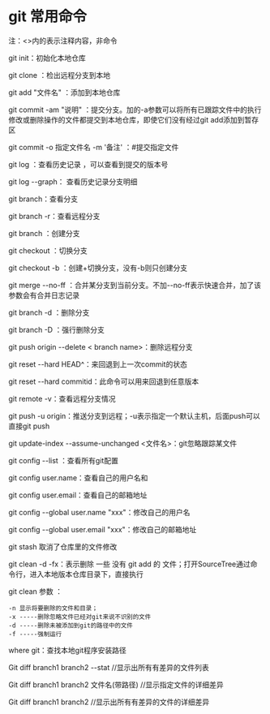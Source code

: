 # git 常用命令

注：<>内的表示注释内容，非命令

git init：初始化本地仓库

git clone ：检出远程分支到本地

git add "文件名" ：添加到本地仓库

git commit -am "说明" ：提交分支。加的-a参数可以将所有已跟踪文件中的执行修改或删除操作的文件都提交到本地仓库，即使它们没有经过git add添加到暂存区

git commit -o 指定文件名 -m '备注'  ：#提交指定文件

 

git log ：查看历史记录 ，可以查看到提交的版本号

git log --graph： 查看历史记录分支明细

 

git branch：查看分支

git branch -r：查看远程分支

git branch <name>：创建分支

git checkout <name>：切换分支

git checkout -b <branch name>：创建+切换分支，没有-b则只创建分支

git merge --no-ff  <branch name>：合并某分支到当前分支。不加--no-ff表示快速合并，加了该参数会有合并日志记录

 

git branch -d <branch name>：删除分支

git branch -D <branch name>：强行删除分支

git push origin --delete < branch  name>：删除远程分支

git reset --hard HEAD^：来回退到上一次commit的状态

git reset --hard  commitid：此命令可以用来回退到任意版本

 

git remote -v：查看远程分支情况

git push -u origin：推送分支到远程；-u表示指定一个默认主机，后面push可以直接git push

 

git update-index --assume-unchanged <文件名>：git忽略跟踪某文件

git config --list ：查看所有git配置

git config user.name：查看自己的用户名和

git config user.email：查看自己的邮箱地址

git config --global user.name "xxx"：修改自己的用户名

git config --global user.email "xxx"：修改自己的邮箱地址

 

git stash 取消了仓库里的文件修改



git clean -d -fx：表示删除 一些 没有 git add 的 文件；打开SourceTree通过命令行，进入本地版本仓库目录下，直接执行

git clean 参数 ：

    -n 显示将要删除的文件和目录；
    -x -----删除忽略文件已经对git来说不识别的文件
    -d -----删除未被添加到git的路径中的文件
    -f -----强制运行
where git：查找本地git程序安装路径

 

Git diff branch1 branch2 --stat                 //显示出所有有差异的文件列表

Git diff branch1 branch2 文件名(带路径)   //显示指定文件的详细差异

Git diff branch1 branch2                          //显示出所有有差异的文件的详细差异
